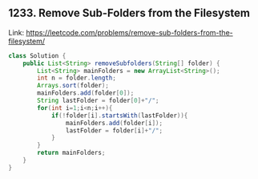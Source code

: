## 1233. Remove Sub-Folders from the Filesystem
Link: https://leetcode.com/problems/remove-sub-folders-from-the-filesystem/

```java
class Solution {
    public List<String> removeSubfolders(String[] folder) {
        List<String> mainFolders = new ArrayList<String>();
        int n = folder.length;
        Arrays.sort(folder);        
        mainFolders.add(folder[0]);
        String lastFolder = folder[0]+"/";
        for(int i=1;i<n;i++){
            if(!folder[i].startsWith(lastFolder)){
                mainFolders.add(folder[i]);
                lastFolder = folder[i]+"/";
            }
        }
        return mainFolders;
    }
}

```